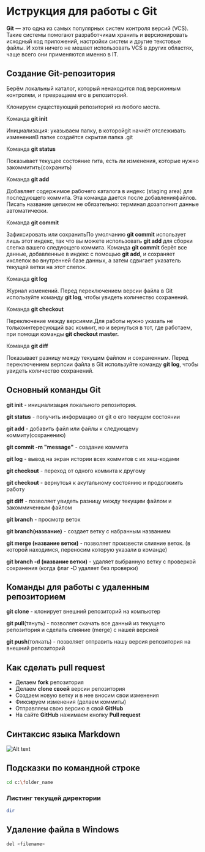 # Иструкция для работы с Git

**Git** — это одна из самых популярных систем контроля версий (VCS). Такие системы помогают разработчикам хранить и версионировать исходный код приложений, настройки систем и другие текстовые файлы. И хотя ничего не мешает использовать VCS в других областях, чаще всего они применяются именно в IT.

## Создание Git-репозитория
Берём локальный каталог, который ненаходится под версионным контролем, и превращаем его в репозиторий.

Клонируем существующий репозиторий из любого места.

Команда **git init**

Инициализация: указываем папку, в которойgit начнёт отслеживать измененияВ папке создаётся скрытая папка .git

Команда **git status** 

Показывает текущее состояние гита, есть ли изменения, которые нужно закоммитить(сохранить)

Команда **git add**

Добавляет содержимое рабочего каталога в индекс (staging area) для последующего коммита. Эта команда дается после добавленияфайлов. Писать название целиком не обязательно: терминал дозаполнит данные автоматически.

Команда **git commit**

Зафиксировать или сохранитьПо умолчанию **git commit** использует лишь этот индекс, так что вы можете использовать **git add** для сборки слепка вашего следующего коммита.
Команда **git commit** берёт все данные, добавленные в индекс с помощью **git add**, и сохраняет ихслепок во внутренней базе данных, а затем сдвигает указатель текущей ветки на этот слепок.

Команда **git log**

Журнал изменений. 
Перед переключением версии файла в Git используйте команду **git log**, чтобы увидеть количество сохранений.

Команда **git checkout**

Переключение между версиями.Для работы нужно указать не толькоинтересующий вас коммит, но и вернуться в тот, где работаем, при помощи команды **git checkout master.**

Команда **git diff**

Показывает разницу между текущим файлом и сохраненным. Перед переключением верпсии файла в Git используйте команду **git log**, чтобы увидеть количество сохранений.



## Основный команды Git

**git init** - инициализация локального репозитория.

**git status** - получить информацию от git о его текущем состоянии

**git add** - добавить файл или файлы к следующему коммиту(сохранению)

**git commit -m "message"** - создание коммита

**git log** - вывод на экран истории всех коммитов с их хеш-кодами

**git checkout** - переход от одного коммита к другому

**git checkout** - вернутсья к акутальному состоянию и продолжиить работу

**git diff** - позволяет увидеть разницу между текущим файлом и закоммиченным файлом

**git branch** - просмотр веток 

**git branch(название)** - создает ветку с набранным названием

**git merge (название ветки)** - позволяет произвести слияние веток. (в которой находимся, переносим которую указали в команде)

**git branch -d (название ветки)** - удаляет выбранную ветку с проверкой сохранения (когда флаг -D удаляет без проверки)

## Команды для работы с удаленным репозиторием ##

**git clone** - клонирует внешний репозиторий на компьютер

**git pull**(тянуть) - позволяет скачать все данный из текущего репозитория и сделать слияние (merge) с нашей версией

**git push**(толкать) - позволяет отправить нашу версия репозитория на внешний репозиторий

## Как сделать pull request ##

* Делаем __fork__ репозитория
* Делаем __clone своей__ версии репозитория
* Создаем новую ветку и в нее вносим свои изменения
* Фиксируем изменения (делаем коммиты)
* Отправляем свою версию в свой __GitHub__
* На сайте __GitHub__ нажимаем кнопку __Pull request__

## Синтаксис языка Markdown
![Alt text](image-1.png)


##  Подсказки по командной строке

```sh
cd c:\folder_name
```

### Листинг текущей директории
```sh
dir
```

## Удаление файла в Windows
```sh
del <filename>
```
